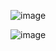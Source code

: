 

![image](https://www.figma.com/proto/pcEWICO5dObpsuV0RHCU7e?node-id=0-1&t=bOdr9CZa5HJd4I5l-6)

![image](https://github.com/user-attachments/assets/610ebc4f-6fb8-4ec5-9b9c-ce0c88f5509e)
